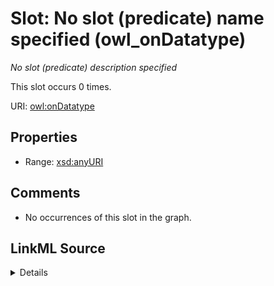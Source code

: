 

# Slot: No slot (predicate) name specified (owl_onDatatype)


_No slot (predicate) description specified_






This slot occurs 0 times.


URI: [owl:onDatatype](http://www.w3.org/2002/07/owl#onDatatype)



<!-- no inheritance hierarchy -->








## Properties

* Range: [xsd:anyURI](http://www.w3.org/2001/XMLSchema#anyURI)





## Comments

* No occurrences of this slot in the graph.



## LinkML Source

<details>

```yaml
name: owl_onDatatype
annotations:
  count:
    tag: count
    value: 0
description: No slot (predicate) description specified
title: No slot (predicate) name specified
comments:
- No occurrences of this slot in the graph.
from_schema: fio-kg
rank: 1000
domain: owl_onDatatype
slot_uri: owl:onDatatype
alias: owl_onDatatype
range: uri

```
</details>